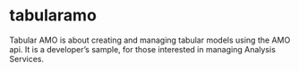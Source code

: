 # tabularamo
Tabular AMO is about creating and managing tabular models using the AMO api. It is a developer’s sample, for those interested in managing Analysis Services.
